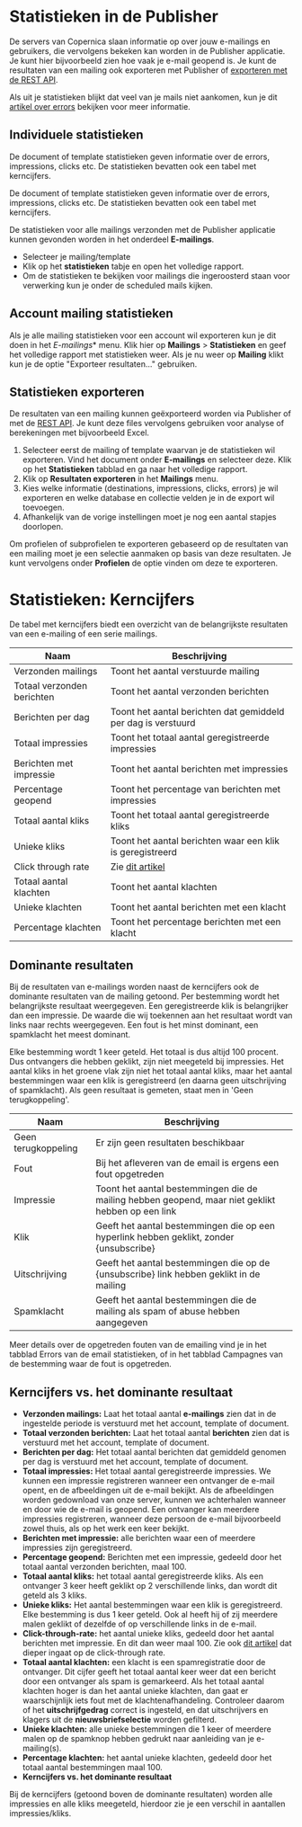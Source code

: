 # Statistieken in de Publisher

De servers van Copernica slaan informatie op over jouw e-mailings en gebruikers, die vervolgens bekeken kan worden in de Publisher applicatie. Je kunt hier bijvoorbeeld zien hoe vaak je e-mail geopend is. Je kunt de resultaten van een mailing ook exporteren met Publisher of [exporteren met de REST API](./rest-get-logfiles-names).

Als uit je statistieken blijkt dat veel van je mails niet aankomen, kun je 
dit [artikel over errors](./soft-and-hard-bounces-error-types-and-delivery-codes) 
bekijken voor meer informatie.

## Individuele statistieken

De document of template statistieken geven informatie over de errors,
impressions, clicks etc. De statistieken bevatten ook een tabel met
kerncijfers.

De document of template statistieken geven informatie over de errors, impressions, clicks etc. De statistieken bevatten ook een tabel met kerncijfers.

De statistieken voor alle mailings verzonden met de Publisher applicatie kunnen gevonden worden in het onderdeel **E-mailings**.

-   Selecteer je mailing/template
-   Klik op het **statistieken** tabje en open het volledige rapport.
-   Om de statistieken te bekijken voor mailings die ingeroosterd staan 
voor verwerking kun je onder de scheduled mails kijken.

## Account mailing statistieken
Als je alle mailing statistieken voor een account wil exporteren kun je
dit doen in het *E-mailings** menu. Klik hier op **Mailings** >
**Statistieken** en geef het volledige rapport met statistieken weer. Als je nu
weer op **Mailing** klikt kun je de optie "Exporteer resultaten..." gebruiken.

## Statistieken exporteren
De resultaten van een mailing kunnen geëxporteerd worden via Publisher of
met de [REST API](./rest-api). Je kunt deze files vervolgens gebruiken
voor analyse of berekeningen met bijvoorbeeld Excel.

1.  Selecteer eerst de mailing of template waarvan je de statistieken wil 
    exporteren. Vind het document onder **E-mailings** en selecteer deze. 
    Klik op het **Statistieken** tabblad en ga naar het volledige rapport.
2.  Klik op **Resultaten exporteren** in het **Mailings** menu.
3.  Kies welke informatie (destinations, impressions, clicks,
    errors) je wil exporteren en welke database en collectie velden je 
    in de export wil toevoegen.
4.  Afhankelijk van de vorige instellingen moet je nog een aantal stapjes 
    doorlopen.

Om profielen of subprofielen te exporteren gebaseerd op de resultaten 
van een mailing moet je een selectie aanmaken op basis van deze resultaten. 
Je kunt vervolgens onder **Profielen** de optie vinden om deze te exporteren.

# Statistieken: Kerncijfers

De tabel met kerncijfers biedt een overzicht van de belangrijkste
resultaten van een e-mailing of een serie mailings.

| Naam                          | Beschrijving                                                  |
|-------------------------------|---------------------------------------------------------------|
| Verzonden mailings            | Toont het aantal verstuurde mailing                           |
| Totaal verzonden berichten    | Toont het aantal verzonden berichten                          |
| Berichten per dag             | Toont het aantal berichten dat gemiddeld per dag is verstuurd |
| Totaal impressies             | Toont het totaal aantal geregistreerde impressies             |
| Berichten met impressie       | Toont het aantal berichten met impressies                     |
| Percentage geopend            | Toont het percentage van berichten met impressies             |
| Totaal aantal kliks           | Toont het totaal aantal geregistreerde kliks                  |
| Unieke kliks                  | Toont het aantal berichten waar een klik is geregistreerd     |
| Click through rate            | Zie [dit artikel](./statistics-ctr)                           |
| Totaal aantal klachten        | Toont het aantal klachten                                     |
| Unieke klachten               | Toont het aantal berichten met een klacht                     |
| Percentage klachten           | Toont het percentage berichten met een klacht                 |

## Dominante resultaten
Bij de resultaten van e-mailings worden naast de kerncijfers ook de dominante
resultaten van de mailing getoond. Per bestemming wordt het belangrijkste
resultaat weergegeven. Een geregistreerde klik is belangrijker dan een
impressie. De waarde die wij toekennen aan het resultaat wordt van links naar
rechts weergegeven. Een fout is het minst dominant, een spamklacht het meest
dominant.

Elke bestemming wordt 1 keer geteld. Het totaal is dus altijd 100 procent. Dus
ontvangers die hebben geklikt, zijn niet meegeteld bij impressies. Het aantal
kliks in het groene vlak zijn niet het totaal aantal kliks, maar het aantal
bestemmingen waar een klik is geregistreerd (en daarna geen uitschrijving of
spamklacht). Als geen resultaat is gemeten, staat men in 'Geen terugkoppeling'.

| Naam                  | Beschrijving                                                                                      |
|-----------------------|---------------------------------------------------------------------------------------------------|
| Geen terugkoppeling   | Er zijn geen resultaten beschikbaar                                                               |
| Fout                  | Bij het afleveren van de email is ergens een fout opgetreden                                      |
| Impressie             | Toont het aantal bestemmingen die de mailing hebben geopend, maar niet geklikt hebben op een link |
| Klik                  | Geeft het aantal bestemmingen die op een hyperlink hebben geklikt, zonder {unsubscribe}           |
| Uitschrijving         | Geeft het aantal bestemmingen die op de {unsubscribe} link hebben geklikt in de mailing           |
| Spamklacht            | Geeft het aantal bestemmingen die de mailing als spam of abuse hebben aangegeven                  |

Meer details over de opgetreden fouten van de emailing vind je in het tabblad
Errors van de email statistieken, of in het tabblad Campagnes van de bestemming
waar de fout is opgetreden.

## Kerncijfers vs. het dominante resultaat

- **Verzonden mailings:** Laat het totaal aantal **e-mailings** zien dat
in de ingestelde periode is verstuurd met het account, template of
document.
- **Totaal verzonden berichten:** Laat het totaal
aantal **berichten** zien dat is verstuurd met het account, template of
document.
- **Berichten per dag:** Het totaal aantal berichten dat gemiddeld genomen
per dag is verstuurd met het account, template of document.
- **Totaal impressies:** Het totaal aantal geregistreerde impressies. We
kunnen een impressie registreren wanneer een ontvanger de e-mail opent,
en de afbeeldingen uit de e-mail bekijkt. Als de afbeeldingen worden
gedownload van onze server, kunnen we achterhalen wanneer en door wie de
e-mail is geopend. Een ontvanger kan meerdere impressies registreren,
wanneer deze persoon de e-mail bijvoorbeeld zowel thuis, als op het werk
een keer bekijkt.
- **Berichten met impressie:** alle berichten waar een of meerdere
impressies zijn geregistreerd.
- **Percentage geopend:** Berichten met een impressie, gedeeld door het
totaal aantal verzonden berichten, maal 100.
- **Totaal aantal kliks:** het totaal aantal geregistreerde kliks. Als een
ontvanger 3 keer heeft geklikt op 2 verschillende links, dan wordt dit
geteld als 3 kliks.
- **Unieke kliks:** Het aantal bestemmingen waar een klik is
geregistreerd. Elke bestemming is dus 1 keer geteld. Ook al heeft hij of
zij meerdere malen geklikt of dezelfde of op verschillende links in de
e-mail.
- **Click-through-rate:** het aantal unieke kliks, gedeeld door het aantal
berichten met impressie. En dit dan weer maal 100. Zie ook [dit artikel](./statistics-ctr) 
dat dieper ingaat op de click-through rate.
- **Totaal aantal klachten:** een klacht is een spamregistratie door de
ontvanger. Dit cijfer geeft het totaal aantal keer weer dat een bericht
door een ontvanger als spam is gemarkeerd. Als het totaal aantal
klachten hoger is dan het aantal unieke klachten, dan gaat er
waarschijnlijk iets fout met de klachtenafhandeling. Controleer daarom
of het **uitschrijfgedrag** correct is ingesteld, en dat uitschrijvers
en klagers uit de **nieuwsbriefselectie** worden gefilterd.  
- **Unieke klachten:** alle unieke bestemmingen die 1 keer of meerdere
malen op de spamknop hebben gedrukt naar aanleiding van je e-mailing(s).
- **Percentage klachten:** het aantal unieke klachten, gedeeld door het
totaal aantal bestemmingen maal 100.
- **Kerncijfers vs. het dominante resultaat**

Bij de kerncijfers (getoond boven de dominante resultaten) worden alle
impressies en alle kliks meegeteld, hierdoor zie je een verschil in
aantallen impressies/kliks.

